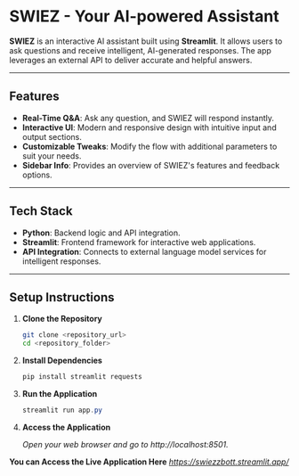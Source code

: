 # SWIEZ - Your AI-powered Assistant

**SWIEZ** is an interactive AI assistant built using **Streamlit**. It allows users to ask questions and receive intelligent, AI-generated responses. The app leverages an external API to deliver accurate and helpful answers.

---

## Features

- **Real-Time Q&A**: Ask any question, and SWIEZ will respond instantly.
- **Interactive UI**: Modern and responsive design with intuitive input and output sections.
- **Customizable Tweaks**: Modify the flow with additional parameters to suit your needs.
- **Sidebar Info**: Provides an overview of SWIEZ's features and feedback options.

---

## Tech Stack

- **Python**: Backend logic and API integration.
- **Streamlit**: Frontend framework for interactive web applications.
- **API Integration**: Connects to external language model services for intelligent responses.

---

## Setup Instructions

1. **Clone the Repository**
   ```bash
   git clone <repository_url>
   cd <repository_folder>
2. **Install Dependencies**
   ```powershell
   pip install streamlit requests
   ```
3. **Run the Application**
   ```powershell
   streamlit run app.py
   ```

4. **Access the Application**

    *Open your web browser and go to http://localhost:8501.*

**You can Access the Live Application Here**
      *https://swiezzbott.streamlit.app/*
